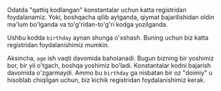 Odatda "qattiq kodlangan" konstantalar uchun katta registridan foydalanamiz. Yoki, boshqacha qilib aytganda, qiymat bajarilishidan oldin ma'lum bo'lganda va to'g'ridan-to'g'ri kodga yozilganda.

Ushbu kodda `birthday` aynan shunga o'xshash. Buning uchun biz katta registridan foydalanishimiz mumkin.

Aksincha, `age` ish vaqti davomida baholanadi. Bugun bizning bir yoshimiz bor, bir yil o'tgach, boshqa yoshimiz bo'ladi. Konstantalar kodni bajarish davomida o'zgarmaydi. Ammo bu `birthday` ga nisbatan bir oz "doimiy" u hisoblab chiqilgan uchun, biz kichik registridan foydalanishimiz kerak.